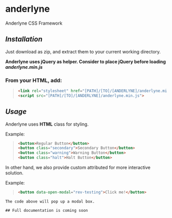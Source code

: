 # anderlyne
Anderlyne CSS Framework

## _Installation_

Just download as zip, and extract them to your current working directory.

**Anderlyne uses jQuery as helper. Consider to place jQuery before loading _anderlyne.min.js_**

### From your HTML, add:
> ```html
> <link rel="stylesheet" href="[PATH]/[TO]/[ANDERLYNE]/anderlyne.min.css">
> <script src="[PATH]/[TO]/[ANDERLYNE]/anderlyne.min.js">
> ```

## _Usage_

Anderlyne uses **HTML** class for styling.

Example:
> ```html
> <button>Regular Button</button>
> <button class="secondary">Secondary Button</button>
> <button class="warning">Warning Button</button>
> <button class="halt">Halt Button</button>
>```

In other hand, we also provide custom attributed for more interactive solution.

Example:
> ```html
> <button data-open-modal="rev-testing">Click me!</button>
```
The code above will pop up a modal box.

## Full documentation is coming soon
